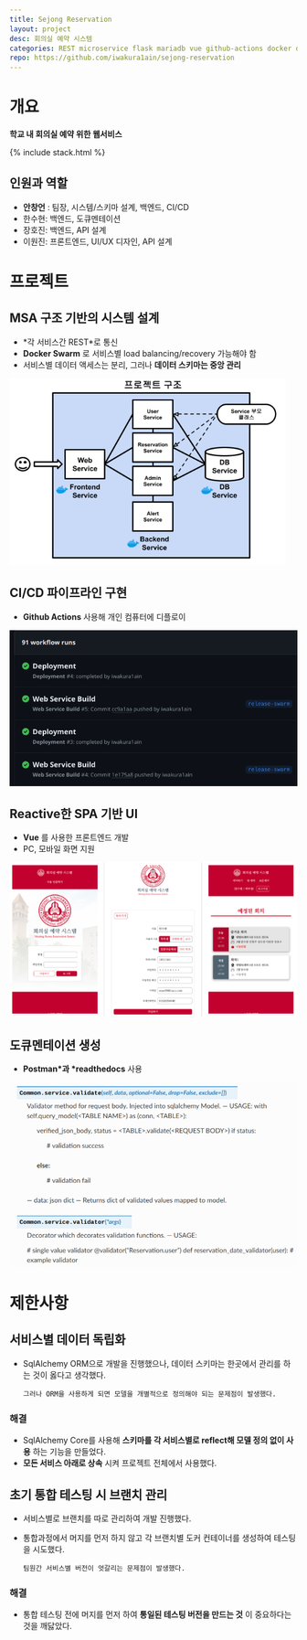 ```yaml
---
title: Sejong Reservation
layout: project
desc: 회의실 예약 시스템 
categories: REST microservice flask mariadb vue github-actions docker docker-compose docker-swarm 
repo: https://github.com/iwakura1ain/sejong-reservation
---
```



# 개요

**학교 내 회의실 예약 위한 웹서비스**

{% include stack.html %}


## 인원과 역할

-   **안창언** : 팀장, 시스템/스키마 설계, 백엔드, CI/CD
-   한수현: 백엔드, 도큐멘테이션
-   장호진: 백엔드, API 설계
-   이원진: 프론트엔드, UI/UX 디자인, API 설계


# 프로젝트


## MSA 구조 기반의 시스템 설계

-   \*각 서비스간 REST\*로 통신
-   **Docker Swarm** 로 서비스별 load balancing/recovery 가능해야 함
-   서비스별 데이터 액세스는 분리, 그러나 **데이터 스키마는 중앙 관리**

![img](./sejong-reservation-architecture.png)


## CI/CD 파이프라인 구현

-   **Github Actions** 사용해 개인 컴퓨터에 디플로이

![img](./sejong-reservation-cicd.png)


## Reactive한 SPA 기반 UI

-   **Vue** 를 사용한 프론트엔드 개발
-   PC, 모바일 화면 지원

![img](./sejong-reservation-ui.png)


## 도큐멘테이션 생성

-   **Postman\*과 \*readthedocs** 사용

![img](./sejong-reservation-doc.png)


# 제한사항


## 서비스별 데이터 독립화

-   SqlAlchemy ORM으로 개발을 진행했으나, 데이터 스키마는 한곳에서 관리를 하는 것이 옳다고 생각했다.
    
        그러나 ORM을 사용하게 되면 모델을 개별적으로 정의해야 되는 문제점이 발생했다.


### 해결

-   SqlAlchemy Core를 사용해 **스키마를 각 서비스별로 reflect해 모델 정의 없이 사용** 하는 기능을 만들었다.
-   **모든 서비스 아래로 상속** 시켜 프로젝트 전체에서 사용했다.


## 초기 통합 테스팅 시 브랜치 관리

-   서비스별로 브랜치를 따로 관리하여 개발 진행했다.
-   통합과정에서 머지를 먼저 하지 않고 각 브랜치별 도커 컨테이너를 생성하여 테스팅을 시도했다. 
    
        팀원간 서비스별 버전이 엇갈리는 문제점이 발생했다.


### 해결

-   통합 테스팅 전에 머지를 먼저 하여 **통일된 테스팅 버전을 만드는 것** 이 중요하다는 것을 깨닳았다.

